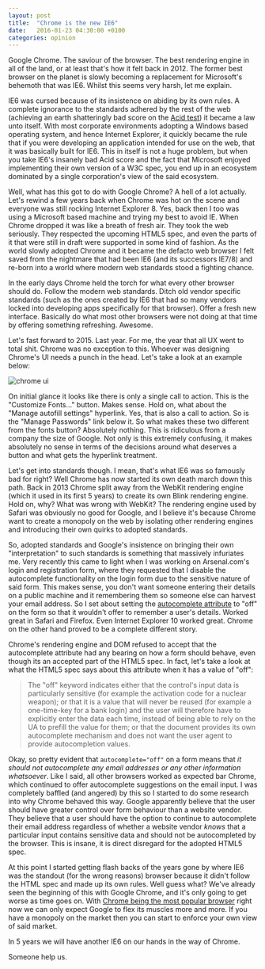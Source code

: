 ```yaml
---
layout: post
title:  "Chrome is the new IE6"
date:   2016-01-23 04:30:00 +0100
categories: opinion
---
```


Google Chrome. The saviour of the browser. The best rendering engine in all of the land, or at least that's how it felt 
back in 2012. The former best browser on the planet is slowly becoming a replacement for Microsoft's behemoth that was 
IE6. Whilst this seems very harsh, let me explain.

IE6 was cursed because of its insistence on abiding by its own rules. A complete ignorance to the standards adhered by 
the rest of the web (achieving an earth shatteringly bad score on the 
[Acid test](http://www.tomshardware.com/news/internet-explorer-ie9-acid-test,12412.html)) it became a law unto itself.
With most corporate environments adopting a Windows based operating system, and hence Internet Explorer, it quickly 
became the rule that if you were developing an application intended for use on the web, that it was basically built for 
IE6. This in itself is not a huge problem, but when you take IE6's insanely bad Acid score and the fact that Microsoft 
enjoyed implementing their own version of a W3C spec, you end up in an ecosystem dominated by a single corporation's 
view of the said ecosystem.

Well, what has this got to do with Google Chrome? A hell of a lot actually. Let's rewind a few years back when Chrome 
was hot on the scene and everyone was still rocking Internet Explorer 8. Yes, back then I too was using a Microsoft 
based machine and trying my best to avoid IE. When Chrome dropped it was like a breath of fresh air. They took the web 
seriously. They respected the upcoming HTML5 spec, and even the parts of it that were still in draft were supported in 
some kind of fashion. As the world slowly adopted Chrome and it became the defacto web browser I felt saved from the 
nightmare that had been IE6 (and its successors IE7/8) and re-born into a world where modern web standards stood a 
fighting chance.

In the early days Chrome held the torch for what every other browser should do. Follow the modern web standards. 
Ditch old vendor specific standards (such as the ones created by IE6 that had so many vendors locked into developing 
apps specifically for that browser). Offer a fresh new interface.  Basically do what most other browsers were not doing
at that time by offering something refreshing. Awesome.

Let's fast forward to 2015. Last year. For me, the year that all UX went to total shit. Chrome was no exception to this.
Whoever was designing Chrome's UI needs a punch in the head. Let's take a look at an example below:

<img src="http://i.imgur.com/InlO74b.png" alt="chrome ui" title="Chrome's awful UI" />

On initial glance it looks like there is only a single call to action. This is the "Customize Fonts..." button. 
Makes sense. Hold on, what about the "Manage autofill settings" hyperlink. Yes, that is also a call to action. 
So is the "Manage Passwords" link below it. So what makes these two different from the fonts button? Absolutely nothing.
This is ridiculous from a company the size of Google. Not only is this extremely confusing, it makes absolutely no 
sense in terms of the decisions around what deserves a button and what gets the hyperlink treatment.

Let's get into standards though. I mean, that's what IE6 was so famously bad for right? Well Chrome has now started its 
own death march down this path. Back in 2013 Chrome split away from the WebKit rendering engine (which it used in its 
first 5 years) to create its own Blink rendering engine. Hold on, why? What was wrong with WebKit? The rendering engine 
used by Safari was obviously no good for Google, and I believe it's because Chrome want to create a monopoly on the web
by isolating other rendering engines and introducing their own quirks to adopted standards.

So, adopted standards and Google's insistence on bringing their own "interpretation" to such standards is something that
massively infuriates me. Very recently this came to light when I was working on Arsenal.com's login and registration 
form, where they requested that I disable the autocomplete functionality on the login form due to the sensitive nature 
of said form. This makes sense, you don't want someone entering their details on a public machine and it remembering 
them so someone else can harvest your email address. So I set about setting the
[autocomplete attribute](https://developer.mozilla.org/en/docs/Web/HTML/Element/Input#attr-autocomplete) to "off" on the
form so that it wouldn't offer to remember a user's details. Worked great in Safari and Firefox. Even Internet Explorer 
10 worked great. Chrome on the other hand proved to be a complete different story.

Chrome's rendering engine and DOM refused to accept that the autocomplete attribute had any bearing on how a form should
behave, even though its an accepted part of the HTML5 spec. In fact, let's take a look at what the HTML5 spec says about
this attribute when it has a value of "off":

> The "off" keyword indicates either that the control's input data is particularly sensitive (for example the activation 
> code for a nuclear weapon); or that it is a value that will never be reused (for example a one-time-key for a bank 
> login) and the user will therefore have to explicitly enter the data each time, instead of being able to rely on the 
> UA to prefill the value for them; or that the document provides its own autocomplete mechanism and does not want the
> user agent to provide autocompletion values.

Okay, so pretty evident that `autocomplete="off"` on a form means that _it should not autocomplete any email addresses 
or any other information whatsoever_. Like I said, all other browsers worked as expected bar Chrome, which continued to 
offer autocomplete suggestions on the email input. I was completely baffled (and angered) by this so I started to do 
some research into why Chrome behaved this way. Google apparently believe that the user should have greater control over
form behaviour than a website vendor. They believe that a user should have the option to continue to autocomplete their
email address regardless of whether a website vendor <em>knows</em> that a particular input contains sensitive data and
should not be autocompleted by the browser. This is insane, it is direct disregard for the adopted HTML5 spec.

At this point I started getting flash backs of the years gone by where IE6 was the standout (for the wrong reasons)
browser because it didn't follow the HTML spec and made up its own rules. Well guess what? We've already seen the
beginning of this with Google Chrome, and it's only going to get worse as time goes on. With 
[Chrome being the most popular browser](http://www.sitepoint.com/browser-trends-april-2015-statcounter-vs-netmarketshare/)
right now we can only expect Google to flex its muscles more and more. If you have a monopoly on the market then you can
start to enforce your own view of said market.

In 5 years we will have another IE6 on our hands in the way of Chrome.

Someone help us.
